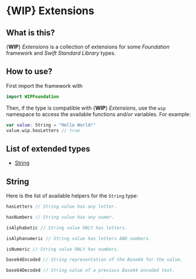 # {WIP} Extensions

## What is this?

{**WIP**} *Extensions* is a collection of extensions for some *Foundation* framework and *Swift Standard Library* types. 

## How to use?

First import the framework with

```swift
import WIPFoundation
```

Then, if the type is compatible with {**WIP**} *Extensions*, use the `wip` namespace to access the available functions and/or variables. For example:

```swift
var value: String = "Hello World!"
value.wip.hasLetters // true
```

## List of extended types

- [String](#string)

## String

Here is the list of available helpers for the `String` type:
```swift
hasLetters // String value has any letter.

hasNumbers // String value has any numer.

isAlphabetic // String value ONLY has letters.

isAlphanumeric // String value has letters AND numbers.

isNumeric // String value ONLY has numbers.

base64Encoded // String representation of the Base64 for the value.

base64Decoded // String value of a previous Base64 encoded text.
```